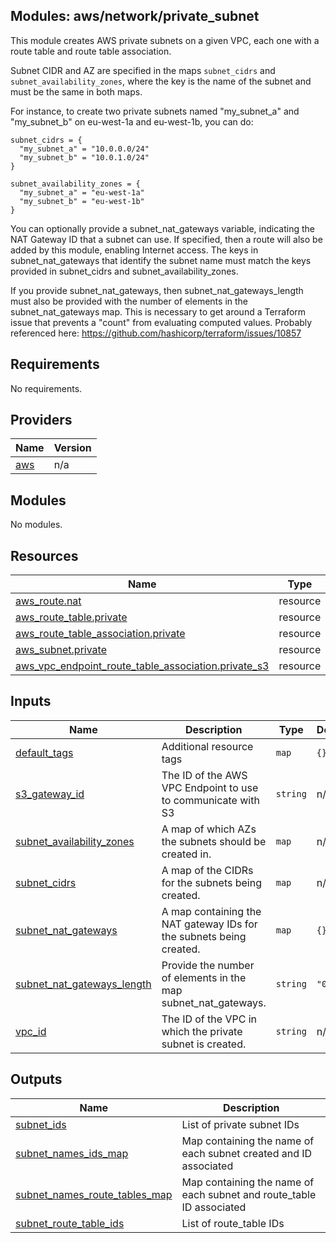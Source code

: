 ## Modules: aws/network/private\_subnet

This module creates AWS private subnets on a given VPC, each one
with a route table and route table association.

Subnet CIDR and AZ are specified in the maps `subnet_cidrs` and
`subnet_availability_zones`, where the key is the name of the
subnet and must be the same in both maps.

For instance, to create two private subnets named "my\_subnet\_a"
and "my\_subnet\_b" on eu-west-1a and eu-west-1b, you can do:

```
subnet_cidrs = {
  "my_subnet_a" = "10.0.0.0/24"
  "my_subnet_b" = "10.0.1.0/24"
}

subnet_availability_zones = {
  "my_subnet_a" = "eu-west-1a"
  "my_subnet_b" = "eu-west-1b"
}
```

You can optionally provide a subnet\_nat\_gateways variable, indicating
the NAT Gateway ID that a subnet can use. If specified, then a
route will also be added by this module, enabling Internet access. The
keys in subnet\_nat\_gateways that identify the subnet name must match the
keys provided in subnet\_cidrs and subnet\_availability\_zones.

If you provide subnet\_nat\_gateways, then subnet\_nat\_gateways\_length
must also be provided with the number of elements in the subnet\_nat\_gateways
map. This is necessary to get around a Terraform issue that prevents a
"count" from evaluating computed values. Probably referenced here:
https://github.com/hashicorp/terraform/issues/10857

## Requirements

No requirements.

## Providers

| Name | Version |
|------|---------|
| <a name="provider_aws"></a> [aws](#provider\_aws) | n/a |

## Modules

No modules.

## Resources

| Name | Type |
|------|------|
| [aws_route.nat](https://registry.terraform.io/providers/hashicorp/aws/latest/docs/resources/route) | resource |
| [aws_route_table.private](https://registry.terraform.io/providers/hashicorp/aws/latest/docs/resources/route_table) | resource |
| [aws_route_table_association.private](https://registry.terraform.io/providers/hashicorp/aws/latest/docs/resources/route_table_association) | resource |
| [aws_subnet.private](https://registry.terraform.io/providers/hashicorp/aws/latest/docs/resources/subnet) | resource |
| [aws_vpc_endpoint_route_table_association.private_s3](https://registry.terraform.io/providers/hashicorp/aws/latest/docs/resources/vpc_endpoint_route_table_association) | resource |

## Inputs

| Name | Description | Type | Default | Required |
|------|-------------|------|---------|:--------:|
| <a name="input_default_tags"></a> [default\_tags](#input\_default\_tags) | Additional resource tags | `map` | `{}` | no |
| <a name="input_s3_gateway_id"></a> [s3\_gateway\_id](#input\_s3\_gateway\_id) | The ID of the AWS VPC Endpoint to use to communicate with S3 | `string` | n/a | yes |
| <a name="input_subnet_availability_zones"></a> [subnet\_availability\_zones](#input\_subnet\_availability\_zones) | A map of which AZs the subnets should be created in. | `map` | n/a | yes |
| <a name="input_subnet_cidrs"></a> [subnet\_cidrs](#input\_subnet\_cidrs) | A map of the CIDRs for the subnets being created. | `map` | n/a | yes |
| <a name="input_subnet_nat_gateways"></a> [subnet\_nat\_gateways](#input\_subnet\_nat\_gateways) | A map containing the NAT gateway IDs for the subnets being created. | `map` | `{}` | no |
| <a name="input_subnet_nat_gateways_length"></a> [subnet\_nat\_gateways\_length](#input\_subnet\_nat\_gateways\_length) | Provide the number of elements in the map subnet\_nat\_gateways. | `string` | `"0"` | no |
| <a name="input_vpc_id"></a> [vpc\_id](#input\_vpc\_id) | The ID of the VPC in which the private subnet is created. | `string` | n/a | yes |

## Outputs

| Name | Description |
|------|-------------|
| <a name="output_subnet_ids"></a> [subnet\_ids](#output\_subnet\_ids) | List of private subnet IDs |
| <a name="output_subnet_names_ids_map"></a> [subnet\_names\_ids\_map](#output\_subnet\_names\_ids\_map) | Map containing the name of each subnet created and ID associated |
| <a name="output_subnet_names_route_tables_map"></a> [subnet\_names\_route\_tables\_map](#output\_subnet\_names\_route\_tables\_map) | Map containing the name of each subnet and route\_table ID associated |
| <a name="output_subnet_route_table_ids"></a> [subnet\_route\_table\_ids](#output\_subnet\_route\_table\_ids) | List of route\_table IDs |
